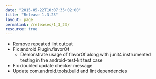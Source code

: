 ```yaml
---
date: "2015-05-22T10:07:35+02:00"
title: "Release 1.3.23"
layout: page
permalink: /releases/1_3_23/
resource: true
---
```



* Remove repeated lint output
* Fix android.Plugin.flavorOf
  * Demonstrate usage of flavorOf along with junit4 instrumented testing in the android-test-kit test case
* Fix doubled update checker message
* Update com.android.tools.build and lint dependencies
